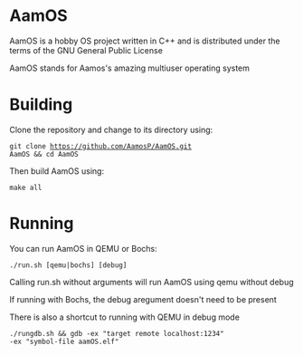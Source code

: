 # AamOS

AamOS is a hobby OS project written in C++ and is distributed under the terms of the GNU General Public License

AamOS stands for Aamos's amazing multiuser operating system

# Building

Clone the repository and change to its directory using:

<code>git clone https://github.com/AamosP/AamOS.git AamOS && cd AamOS</code>

Then build AamOS using:

<code>make all</code>

# Running

You can run AamOS in QEMU or Bochs:

<code>./run.sh [qemu|bochs] [debug]</code>

Calling run.sh without arguments will run AamOS using qemu without debug

If running with Bochs, the debug aregument doesn't need to be present

There is also a shortcut to running with QEMU in debug mode

<code>./rungdb.sh && gdb -ex "target remote localhost:1234" -ex "symbol-file aamOS.elf"</code>
